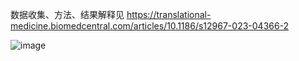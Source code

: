 数据收集、方法、结果解释见 https://translational-medicine.biomedcentral.com/articles/10.1186/s12967-023-04366-2

![image](https://github.com/lrq828/risk-model/assets/105230694/0deb6747-abfe-4fe4-b498-eb1d733c00ac)
